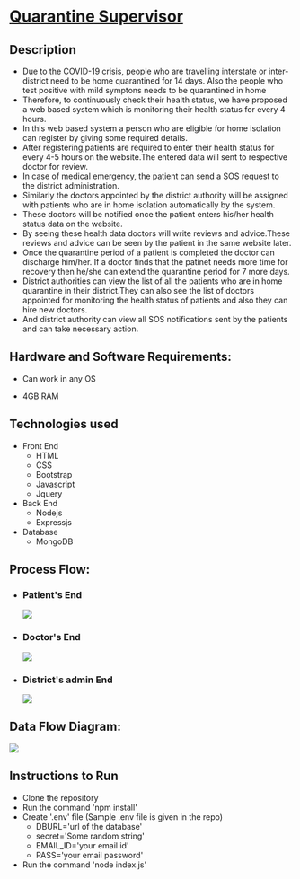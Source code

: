 # [Quarantine Supervisor](https://hidden-bastion-15709.herokuapp.com/)

## Description

* Due to the COVID-19 crisis, people who are travelling interstate or inter-district need to be home quarantined for 14 days. Also the people who test positive with mild symptons needs to be quarantined in home
* Therefore, to continuously check their health status, we have proposed a web based system which is monitoring their health status for every 4 hours.
* In this web based system a person who are eligible for  home isolation can register by giving some required details.
* After registering,patients  are required to enter their health status for every 4-5 hours on the website.The entered data will sent to respective doctor  for review.
* In case of medical emergency, the patient can send a SOS request to the district administration.
* Similarly the doctors appointed by the district authority will be assigned with patients who are in home isolation automatically by the system.
* These doctors will be notified once the patient enters his/her health status data on the website.
* By seeing these health data doctors will write reviews and advice.These reviews and advice can be seen by the patient in the same website later.
* Once the quarantine period of a patient is completed the doctor can discharge him/her. If a doctor finds that the patinet needs more time for recovery then  he/she can extend the quarantine period for 7 more days.
* District authorities can view the list of all the patients who are in home quarantine in their district.They can also see the list of doctors appointed for monitoring the health status of patients and also they can hire new doctors.
* And district authority can view all SOS notifications sent by the patients and can take necessary action.



## Hardware and Software Requirements:
   
* Can work in any OS

* 4GB RAM

## Technologies used
* Front End
    * HTML
    * CSS
    * Bootstrap
    * Javascript
    * Jquery 
* Back End 
    * Nodejs
    * Expressjs
* Database
    * MongoDB

## Process Flow:
    
* ### Patient's End
  ![](/public/img/Patient_Flow_Chart.svg)

* ### Doctor's End
  ![](/public/img/Doctor_Flow_Chart.svg)

* ### District's admin End
  ![](/public/img/District_Flow_Chart.svg)

## Data Flow Diagram:
   ![](/public/img/DFD.png)
   
## Instructions to Run 
* Clone the repository
* Run the command 'npm install'
* Create '.env' file (Sample .env file is given in the repo)
   * DBURL='url of the database'
   * secret='Some random string'
   * EMAIL_ID='your email id'
   * PASS='your email password'
* Run the command 'node index.js'
